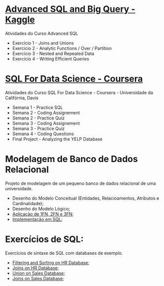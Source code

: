 
# [Advanced SQL and Big Query - Kaggle](https://github.com/rafaelpavan95/SQL_Learning/tree/main/B)

Atividades do Curso Advanced SQL

- Exercício 1 - Joins and Unions
- Exercicio 2 - Analytic Functions / Over / Partition
- Exercício 3 - Nested and Repeated Data
- Exercício 4 - Writing Efficient Queries

# [SQL For Data Science - Coursera](https://github.com/rafaelpavan95/SQL_Learning/tree/main/A)

Atividades do Curso SQL For Data Science - Coursera - Universidade da Califórnia, Davis

- Semana 1 - Practice SQL
- Semana 2 - Coding Assignement
- Semana 2 - Practice Quiz
- Semana 3 - Coding Assignement
- Semana 3 - Practice Quiz
- Semana 4 - Coding Questions
- Final Project - Analyzing the YELP Database

# Modelagem de Banco de Dados Relacional

Projeto de modelagem de um pequeno banco de dados relacional de uma universidade.


- Desenho do Modelo Conceitual (Entidades, Relacioamentos, Atributos e Cardinalidade);
- Desenho do Modelo Lógico;
- [Aplicação de 1FN, 2FN e 3FN](https://github.com/rafaelpavan95/SQL_Learning/blob/main/Projeto_L%C3%B3gico_2FN_3FN.png);
- [Implementação em SQL](https://github.com/rafaelpavan95/SQL_Learning/blob/main/implementacao.sql);



# Exercícios de SQL:

Exercícios de síntaxe de SQL com databases de exemplo.

- [Filtering and Sorting on HR Database](https://github.com/rafaelpavan95/database_modelling/blob/main/HR_db_exercises.sql);
- [Joins on HR Database](https://github.com/rafaelpavan95/database_modelling/blob/main/joins_HR_db.sql);
- [Union on Sales Database](https://github.com/rafaelpavan95/database_modelling/blob/main/union_sales_db.sql);
- [Joins on Sales Database](https://github.com/rafaelpavan95/database_modelling/blob/main/joins_sales.sql);


